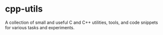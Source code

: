 # cpp-utils
A collection of small and useful С and C++ utilities, tools, and code snippets for various tasks and experiments.
